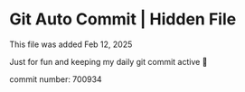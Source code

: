 # Git Auto Commit | Hidden File

This file was added Feb 12, 2025

Just for fun and keeping my daily git commit active 🤪

commit number: 700934
